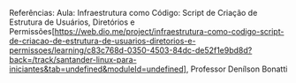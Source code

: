Referências: Aula: Infraestrutura como Código: Script de Criação de Estrutura de Usuários, Diretórios e Permissões[https://web.dio.me/project/infraestrutura-como-codigo-script-de-criacao-de-estrutura-de-usuarios-diretorios-e-permissoes/learning/c83c768d-0350-4503-84dc-de52f1e9bd8d?back=/track/santander-linux-para-iniciantes&tab=undefined&moduleId=undefined], Professor Denílson Bonatti
